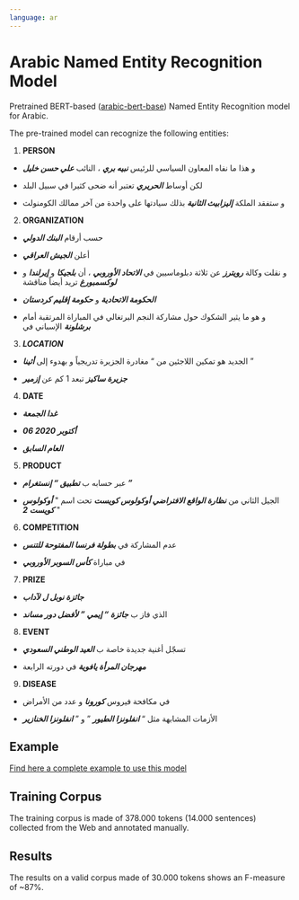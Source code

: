 ```yaml
---
language: ar
---
```

# Arabic Named Entity Recognition Model

Pretrained BERT-based ([arabic-bert-base](https://huggingface.co/asafaya/bert-base-arabic)) Named Entity Recognition model for Arabic.

The pre-trained model can recognize the following entities:
1. **PERSON**

-  و هذا ما نفاه المعاون السياسي للرئيس ***نبيه بري*** ، النائب ***علي حسن خليل***   

- لكن أوساط ***الحريري*** تعتبر أنه ضحى كثيرا في سبيل البلد 

- و ستفقد الملكة ***إليزابيث الثانية*** بذلك سيادتها على واحدة من آخر ممالك الكومنولث 

2. **ORGANIZATION**

- حسب أرقام ***البنك الدولي*** 

-  أعلن ***الجيش العراقي*** 

-  و نقلت وكالة ***رويترز*** عن ثلاثة دبلوماسيين في ***الاتحاد الأوروبي*** ، أن ***بلجيكا*** و ***إيرلندا*** و ***لوكسمبورغ*** تريد أيضاً مناقشة 

-  ***الحكومة الاتحادية*** و ***حكومة إقليم كردستان*** 

- و هو ما يثير الشكوك حول مشاركة النجم البرتغالي في المباراة المرتقبة أمام ***برشلونة*** الإسباني في 


3. ***LOCATION***

-  الجديد هو تمكين اللاجئين من “ مغادرة الجزيرة تدريجياً و بهدوء إلى ***أثينا*** ” 

-  ***جزيرة ساكيز*** تبعد 1 كم عن ***إزمير*** 


4. **DATE**

-  ***غدا الجمعة*** 

-  ***06 أكتوبر 2020*** 

- ***العام السابق*** 


5. **PRODUCT**

-  عبر حسابه ب ***تطبيق “ إنستغرام ”*** 

-  الجيل الثاني من ***نظارة الواقع الافتراضي أوكولوس كويست*** تحت اسم " ***أوكولوس كويست 2*** " 


6. **COMPETITION**

-  عدم المشاركة في ***بطولة فرنسا المفتوحة للتنس*** 

-  في مباراة ***كأس السوبر الأوروبي*** 

7. **PRIZE**

-  ***جائزة نوبل ل لآداب***

-  الذي فاز ب ***جائزة “ إيمي ” لأفضل دور مساند***

8. **EVENT**

-  تسجّل أغنية جديدة خاصة ب ***العيد الوطني السعودي***

- ***مهرجان المرأة يافوية*** في دورته الرابعة 

9. **DISEASE**

-  في مكافحة فيروس ***كورونا*** و عدد من الأمراض 

-  الأزمات المشابهة مثل “ ***انفلونزا الطيور*** ” و ” ***انفلونزا الخنازير*** 

## Example

[Find here a complete example to use this model](https://github.com/hatmimoha/arabic-ner)

## Training Corpus

The training corpus is made of 378.000 tokens (14.000 sentences) collected from the Web and annotated manually.


## Results

The results on a valid corpus made of 30.000 tokens shows an F-measure of ~87%.
